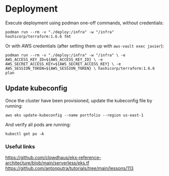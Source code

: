 # Deployment

Execute deployment using podman one-off commands, without credentials:

`podman run --rm -v "./deploy:/infra" -w "/infra" hashicorp/terraform:1.6.6 fmt`

Or with AWS credentials (after setting them up with `aws-vault exec javier`):

`podman run --rm -v "./deploy:/infra" -w "/infra" \
-e AWS_ACCESS_KEY_ID=${AWS_ACCESS_KEY_ID} \
-e AWS_SECRET_ACCESS_KEY=${AWS_SECRET_ACCESS_KEY} \
-e AWS_SESSION_TOKEN=${AWS_SESSION_TOKEN} \
hashicorp/terraform:1.6.6 plan`

## Update kubeconfig

Once the cluster have been provisioned, update the kubeconfig file by running:

`aws eks update-kubeconfig --name portfolio --region us-east-1`

And verify all pods are running:

`kubectl get po -A`

### Useful links

https://github.com/clowdhaus/eks-reference-architecture/blob/main/serverless/eks.tf
https://github.com/antonputra/tutorials/tree/main/lessons/113
